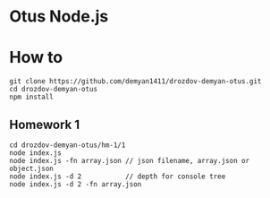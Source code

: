 # Otus Node.js

# How to
```
git clone https://github.com/demyan1411/drozdov-demyan-otus.git
cd drozdov-demyan-otus
npm install
```

## Homework 1
```
cd drozdov-demyan-otus/hm-1/1
node index.js
node index.js -fn array.json // json filename, array.json or object.json
node index.js -d 2           // depth for console tree
node index.js -d 2 -fn array.json
```

